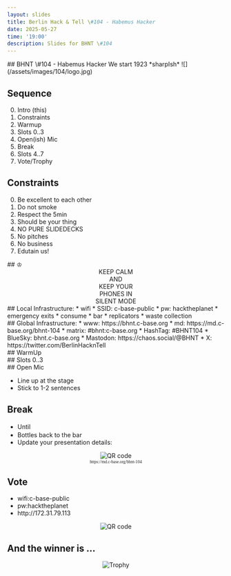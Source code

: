 ```yaml
---
layout: slides
title: Berlin Hack & Tell \#104 - Habemus Hacker
date: 2025-05-27
time: '19:00'
description: Slides for BHNT \#104
---
```



<section data-markdown>
## BHNT \#104 - Habemus Hacker
We start 1923 *sharpIsh*
![](/assets/images/104/logo.jpg)


</section>

<section>
<h2>Sequence</h2>

<ol start="0">
  <li>Intro (this)</li>
  <li>Constraints</li>
  <li>Warmup</li>
  <li>Slots 0..3</li>
  <li>Open(ish) Mic</li>
  <li>Break</li>
  <li>Slots 4..7</li>
  <li>Vote/Trophy</li>
</ol>

</section>

<section>
<h2>Constraints</h2>

<ol start="0">
  <li>Be excellent to each other</li>
  <li>Do not smoke</li>
  <li>Respect the 5min</li>
  <li>Should be your thing</li>
  <li>NO PURE SLIDEDECKS</li>
  <li>No pitches</li>
  <li>No business</li>
  <li>Edutain us!</li>
</ol>
</section>

<section data-markdown>
## &#9812;
<center>
KEEP CALM</br>
AND</br>
KEEP YOUR</br>
PHONES IN</br>
SILENT MODE</br>
</center>
</section>

<section data-markdown>
## Local Infrastructure:
* wifi
 * SSID: c-base-public
 * pw: hacktheplanet
* emergency exits
* consume
 * bar
 * replicators
* waste collection
</section>

<section data-markdown>
## Global Infrastructure:
* www: https://bhnt.c-base.org
* md: https://md.c-base.org/bhnt-104
* matrix: #bhnt:c-base.org
* HashTag: #BHNT104
* BlueSky: bhnt.c-base.org
* Mastodon: https://chaos.social/@BHNT
* X: https://twitter.com/BerlinHacknTell
</section>

<section data-background-size="contain" data-background="/assets/images/trophy.jpg"></section>

<section data-background-size="contain" data-background="/assets/images/trophies.jpg"></section>

<section data-markdown>
## WarmUp
</section>
<section data-background-size="contain" data-background="/assets/images/104/smokesignal.png"></section>
<section data-background-size="contain" data-background="/assets/images/104/post.png"></section>
<section data-background-size="contain" data-background="/assets/images/104/124_layer.jpeg"></section>

<section data-background-size="contain" data-background="/assets/images/104/halucination.jpeg"></section>
<section data-background-size="contain" data-background="/assets/images/104/trump.jpg"></section>
<section data-background-size="contain" data-background="/assets/images/104/grok.jpeg"></section>
<section data-background-size="contain" data-background="/assets/images/104/cursor.png"></section>

<section data-background-size="contain" data-background="/assets/images/104/btc.jpeg"></section>
<section data-background-size="contain" data-background="/assets/images/104/coinbase.png"></section>
<section data-background-size="contain" data-background="/assets/images/104/fakedeath.png"></section>
<section data-background-size="contain" data-background="/assets/images/104/polymarket.png"></section>
<section data-background-size="contain" data-background="/assets/images/104/worldcoin.jpeg"></section>

<section data-background-size="contain" data-background="/assets/images/104/circles.png"></section>

<section data-background-size="contain" data-background="/assets/images/104/eu_ads.png"></section>
<section data-background-size="contain" data-background="/assets/images/104/eudb.png"></section>
<section data-background-size="contain" data-background="/assets/images/104/eu_git.png"></section>

<section data-background-size="contain" data-background="/assets/images/104/google_zkp.png"></section>

<section data-background-size="contain" data-background="/assets/images/104/skype.png"></section>
<section data-background-size="contain" data-background="/assets/images/104/ms.png"></section>

<section data-background-size="contain" data-background="/assets/images/104/vibecon.png"></section>
<section data-background-size="contain" data-background="/assets/images/104/hashberg.png"></section>
<section data-background-size="contain" data-background="/assets/images/104/pb.png"></section>
<section data-background-size="contain" data-background="/assets/images/104/swapfest.png"></section>
<section data-background-size="contain" data-background="/assets/images/104/30.png"></section>

<section data-markdown>
## Slots 0..3
</section>

<section data-markdown>
## Open Mic

* Line up at the stage
* Stick to 1-2 sentences
</section>

<section>
<h2>Break</h2>

<ul>
<li>Until <input style="margin-left: 0.2em; font-size: 100%; width: 4em; border: 1px solid white; background-color: transparent; color: white; text-align: center;"></li>
<li>Bottles back to the bar</li>
<li>Update your presentation details:</li>
</ul>
<center>
<img src="http://api.qrserver.com/v1/create-qr-code/?color=000000&amp;bgcolor=FFFFFF&amp;data=https%3A%2F%2Fmd.c-base.org%2Fbhnt-104&amp;qzone=1&amp;margin=0&amp;size=300x300&amp;ecc=L" alt="QR code">
<div style="font-family: mono; font-size: 70%;">https://md.c-base.org/bhnt-104</div>
</center>
</section>

<section>
<h2>Vote</h2>

<ul>
<li>wifi:c-base-public</li>
<li>pw:hacktheplanet</li>
<li>http://172.31.79.113</li>
</ul>
<center>
<img src="http://api.qrserver.com/v1/create-qr-code/?color=000000&amp;bgcolor=FFFFFF&amp;data=http%3A%2F%2F172.31.79.113&amp;qzone=1&amp;margin=0&amp;size=400x400&amp;ecc=L" alt="QR code">
</center>
</section>

<section>
<h2>And the winner is ...</h2>

<center>
<img src="../assets/images/trophy.jpg" alt="Trophy">
</center>
</section>

